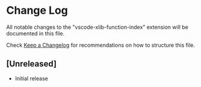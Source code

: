 # Change Log

All notable changes to the "vscode-xlib-function-index" extension will be documented in this file.

Check [Keep a Changelog](http://keepachangelog.com/) for recommendations on how to structure this file.

## [Unreleased]

- Initial release